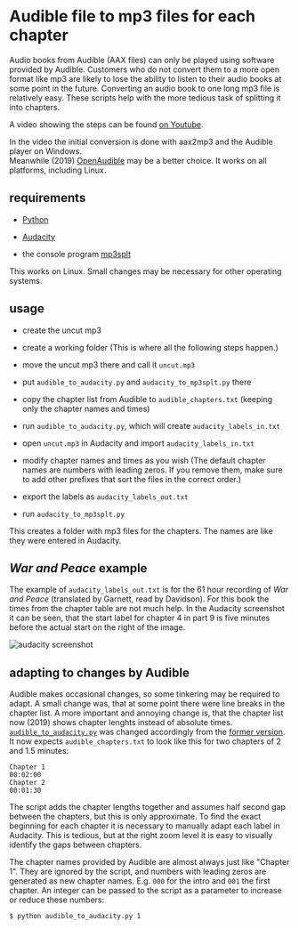 # Audible file to mp3 files for each chapter

Audio books from Audible (AAX files) can only be played using software provided by Audible. Customers who do not convert them to a more open format like mp3 are likely to lose the ability to listen to their audio books at some point in the future. Converting an audio book to one long mp3 file is relatively easy. These scripts help with the more tedious task of splitting it into chapters.

A video showing the steps can be found [on Youtube](https://www.youtube.com/watch?v=oztnCJlY3bo).

In the video the initial conversion is done with aax2mp3 and the Audible player on Windows.<br>
Meanwhile (2019) [OpenAudible](https://openaudible.org/) may be a better choice. It works on all platforms, including Linux.

## requirements

* [Python](https://en.wikipedia.org/wiki/Python_(programming_language))

* [Audacity](https://en.wikipedia.org/wiki/Audacity_%28audio_editor%29)

* the console program [mp3splt](http://mp3splt.sourceforge.net/mp3splt_page/documentation/man.html)

This works on Linux. Small changes may be necessary for other operating systems.

## usage

* create the uncut mp3

* create a working folder (This is where all the following steps happen.)

* move the uncut mp3 there and call it `uncut.mp3`

* put `audible_to_audacity.py` and `audacity_to_mp3splt.py` there

* copy the chapter list from Audible to `audible_chapters.txt` (keeping only the chapter names and times)

* run `audible_to_audacity.py`, which will create `audacity_labels_in.txt`

* open `uncut.mp3` in Audacity and import `audacity_labels_in.txt`

* modify chapter names and times as you wish (The default chapter names are numbers with leading zeros. If you remove them, make sure to add other prefixes that sort the files in the correct order.)

* export the labels as `audacity_labels_out.txt`

* run `audacity_to_mp3splt.py`

This creates a folder with mp3 files for the chapters. The names are like they were entered in Audacity.

## _War and Peace_ example

The example of `audacity_labels_out.txt` is for the 61 hour recording of _War and Peace_ (translated by Garnett, read by Davidson). For this book the times from the chapter table are not much help. In the Audacity screenshot it can be seen, that the start label for chapter 4 in part 9 is five minutes before the actual start on the right of the image.

![audacity screenshot](http://paste.watchduck.net/1709/war_and_peace_audacity.png)

## adapting to changes by Audible

Audible makes occasional changes, so some tinkering may be required to adapt. A small change was, that at some point there were line breaks in the chapter list. A more important and annoying change is, that the chapter list now (2019) shows chapter lenghts instead of absolute times.
[`audible_to_audacity.py`](https://github.com/watchduck/split_audiobooks/blob/master/audible_to_audacity.py)
was changed accordingly from the
[former version](https://github.com/watchduck/split_audiobooks/blob/56dfac2dfeae9897563ed421cec02e5981258a1c/audible_to_audacity.py).
It now expects `audible_chapters.txt` to look like this for two chapters of 2 and 1.5 minutes:

    Chapter 1
    00:02:00
    Chapter 2
    00:01:30

The script adds the chapter lengths together and assumes half second gap between the chapters, but this is only approximate. To find the exact beginning for each chapter it is necessary to manually adapt each label in Audacity. This is tedious, but at the right zoom level it is easy to visually identify the gaps between chapters.

The chapter names provided by Audible are almost always just like "Chapter 1". They are ignored by the script, and numbers with leading zeros are generated as new chapter names. E.g. `000` for the intro and `001` the first chapter. An integer can be passed to the script as a parameter to increase or reduce these numbers:

    $ python audible_to_audacity.py 1
